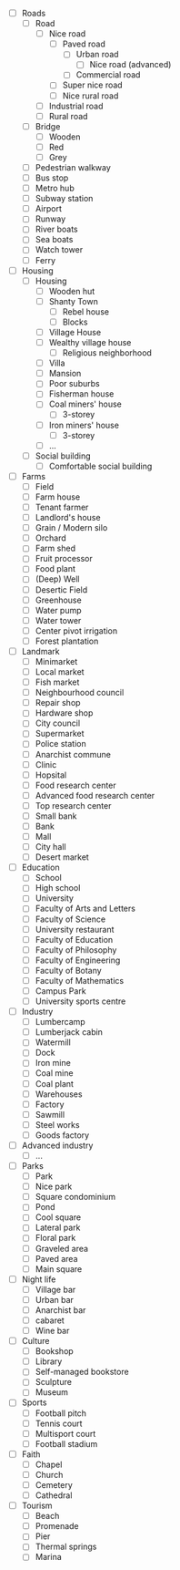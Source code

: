 - [ ] Roads
	- [ ] Road
		- [ ] Nice road
			- [ ] Paved road
				- [ ] Urban road
					- [ ] Nice road (advanced)
				- [ ] Commercial road
			- [ ] Super nice road
			- [ ] Nice rural road
		- [ ] Industrial road
		- [ ] Rural road
	- [ ] Bridge
		- [ ] Wooden
		- [ ] Red
		- [ ] Grey
	- [ ] Pedestrian walkway
	- [ ] Bus stop
	- [ ] Metro hub
	- [ ] Subway station
	- [ ] Airport
	- [ ] Runway
	- [ ] River boats
	- [ ] Sea boats
	- [ ] Watch tower
	- [ ] Ferry
- [ ] Housing
	- [ ] Housing
		- [ ] Wooden hut
		- [ ] Shanty Town
			- [ ] Rebel house
			- [ ] Blocks
		- [ ] Village House
		- [ ] Wealthy village house
			- [ ] Religious neighborhood
		- [ ] Villa
		- [ ] Mansion
		- [ ] Poor suburbs
		- [ ] Fisherman house
		- [ ] Coal miners' house
			- [ ] 3-storey
		- [ ] Iron miners' house
			- [ ] 3-storey
		- [ ] ...
	- [ ] Social building
		- [ ] Comfortable social building
- [ ] Farms
	- [ ] Field
	- [ ] Farm house
	- [ ] Tenant farmer
	- [ ] Landlord's house
	- [ ] Grain / Modern silo
	- [ ] Orchard
	- [ ] Farm shed
	- [ ] Fruit processor
	- [ ] Food plant
	- [ ] (Deep) Well
	- [ ] Desertic Field
	- [ ] Greenhouse
	- [ ] Water pump
	- [ ] Water tower
	- [ ] Center pivot irrigation
	- [ ] Forest plantation
- [ ] Landmark
	- [ ] Minimarket
	- [ ] Local market
	- [ ] Fish market
	- [ ] Neighbourhood council
	- [ ] Repair shop
	- [ ] Hardware shop
	- [ ] City council
	- [ ] Supermarket
	- [ ] Police station
	- [ ] Anarchist commune
	- [ ] Clinic
	- [ ] Hopsital
	- [ ] Food research center
	- [ ] Advanced food research center
	- [ ] Top research center
	- [ ] Small bank
	- [ ] Bank
	- [ ] Mall
	- [ ] City hall
	- [ ] Desert market
- [ ] Education
	- [ ] School
	- [ ] High school
	- [ ] University
	- [ ] Faculty of Arts and Letters
	- [ ] Faculty of Science
	- [ ] University restaurant
	- [ ] Faculty of Education
	- [ ] Faculty of Philosophy
	- [ ] Faculty of Engineering
	- [ ] Faculty of Botany
	- [ ] Faculty of Mathematics
	- [ ] Campus Park
	- [ ] University sports centre
- [ ] Industry
	- [ ] Lumbercamp
	- [ ] Lumberjack cabin
	- [ ] Watermill
	- [ ] Dock
	- [ ] Iron mine
	- [ ] Coal mine
	- [ ] Coal plant
	- [ ] Warehouses
	- [ ] Factory
	- [ ] Sawmill
	- [ ] Steel works
	- [ ] Goods factory
- [ ] Advanced industry
	- [ ] ...
- [ ] Parks
	- [ ] Park
	- [ ] Nice park
	- [ ] Square condominium
	- [ ] Pond
	- [ ] Cool square
	- [ ] Lateral park
	- [ ] Floral park
	- [ ] Graveled area
	- [ ] Paved area
	- [ ] Main square
- [ ] Night life
	- [ ] Village bar
	- [ ] Urban bar
	- [ ] Anarchist bar
	- [ ] cabaret
	- [ ] Wine bar
- [ ] Culture
	- [ ] Bookshop
	- [ ] Library
	- [ ] Self-managed bookstore
	- [ ] Sculpture
	- [ ] Museum
- [ ] Sports
	- [ ] Football pitch
	- [ ] Tennis court
	- [ ] Multisport court
	- [ ] Football stadium
- [ ] Faith
	- [ ] Chapel
	- [ ] Church
	- [ ] Cemetery
	- [ ] Cathedral
- [ ] Tourism
	- [ ] Beach
	- [ ] Promenade
	- [ ] Pier
	- [ ] Thermal springs
	- [ ] Marina